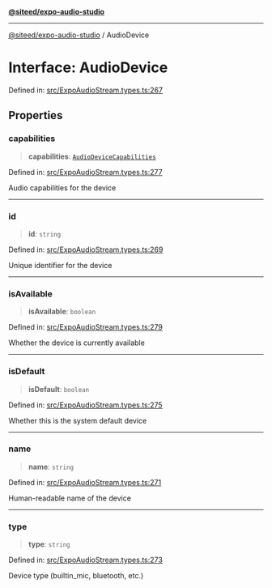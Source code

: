 [**@siteed/expo-audio-studio**](../README.md)

***

[@siteed/expo-audio-studio](../README.md) / AudioDevice

# Interface: AudioDevice

Defined in: [src/ExpoAudioStream.types.ts:267](https://github.com/deeeed/expo-audio-stream/blob/fe19a2fa1af6033cfa025691f25a0e9bcd64b37c/packages/expo-audio-studio/src/ExpoAudioStream.types.ts#L267)

## Properties

### capabilities

> **capabilities**: [`AudioDeviceCapabilities`](AudioDeviceCapabilities.md)

Defined in: [src/ExpoAudioStream.types.ts:277](https://github.com/deeeed/expo-audio-stream/blob/fe19a2fa1af6033cfa025691f25a0e9bcd64b37c/packages/expo-audio-studio/src/ExpoAudioStream.types.ts#L277)

Audio capabilities for the device

***

### id

> **id**: `string`

Defined in: [src/ExpoAudioStream.types.ts:269](https://github.com/deeeed/expo-audio-stream/blob/fe19a2fa1af6033cfa025691f25a0e9bcd64b37c/packages/expo-audio-studio/src/ExpoAudioStream.types.ts#L269)

Unique identifier for the device

***

### isAvailable

> **isAvailable**: `boolean`

Defined in: [src/ExpoAudioStream.types.ts:279](https://github.com/deeeed/expo-audio-stream/blob/fe19a2fa1af6033cfa025691f25a0e9bcd64b37c/packages/expo-audio-studio/src/ExpoAudioStream.types.ts#L279)

Whether the device is currently available

***

### isDefault

> **isDefault**: `boolean`

Defined in: [src/ExpoAudioStream.types.ts:275](https://github.com/deeeed/expo-audio-stream/blob/fe19a2fa1af6033cfa025691f25a0e9bcd64b37c/packages/expo-audio-studio/src/ExpoAudioStream.types.ts#L275)

Whether this is the system default device

***

### name

> **name**: `string`

Defined in: [src/ExpoAudioStream.types.ts:271](https://github.com/deeeed/expo-audio-stream/blob/fe19a2fa1af6033cfa025691f25a0e9bcd64b37c/packages/expo-audio-studio/src/ExpoAudioStream.types.ts#L271)

Human-readable name of the device

***

### type

> **type**: `string`

Defined in: [src/ExpoAudioStream.types.ts:273](https://github.com/deeeed/expo-audio-stream/blob/fe19a2fa1af6033cfa025691f25a0e9bcd64b37c/packages/expo-audio-studio/src/ExpoAudioStream.types.ts#L273)

Device type (builtin_mic, bluetooth, etc.)
